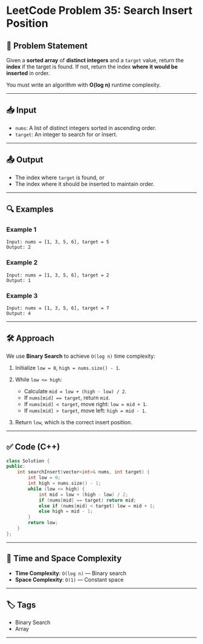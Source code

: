 # LeetCode Problem 35: Search Insert Position

## 🧠 Problem Statement

Given a **sorted array** of **distinct integers** and a `target` value, return the **index** if the target is found. If not, return the index **where it would be inserted** in order.

You must write an algorithm with **O(log n)** runtime complexity.

---

## 📥 Input

- `nums`: A list of distinct integers sorted in ascending order.
- `target`: An integer to search for or insert.

---

## 📤 Output

- The index where `target` is found, or
- The index where it should be inserted to maintain order.

---

## 🔍 Examples

### Example 1
```text
Input: nums = [1, 3, 5, 6], target = 5  
Output: 2
````

### Example 2

```text
Input: nums = [1, 3, 5, 6], target = 2  
Output: 1
```

### Example 3

```text
Input: nums = [1, 3, 5, 6], target = 7  
Output: 4
```

---

## 🛠️ Approach

We use **Binary Search** to achieve `O(log n)` time complexity:

1. Initialize `low = 0`, `high = nums.size() - 1`.
2. While `low <= high`:

   * Calculate `mid = low + (high - low) / 2`.
   * If `nums[mid] == target`, return `mid`.
   * If `nums[mid] < target`, move right: `low = mid + 1`.
   * If `nums[mid] > target`, move left: `high = mid - 1`.
3. Return `low`, which is the correct insert position.

---

## ✅ Code (C++)

```cpp
class Solution {
public:
    int searchInsert(vector<int>& nums, int target) {
        int low = 0;
        int high = nums.size() - 1;
        while (low <= high) {
            int mid = low + (high - low) / 2;
            if (nums[mid] == target) return mid;
            else if (nums[mid] < target) low = mid + 1;
            else high = mid - 1;
        }
        return low;
    }
};
```

---

## 🧮 Time and Space Complexity

* **Time Complexity**: `O(log n)` — Binary search
* **Space Complexity**: `O(1)` — Constant space

---

## 🏷️ Tags

* Binary Search
* Array

---
